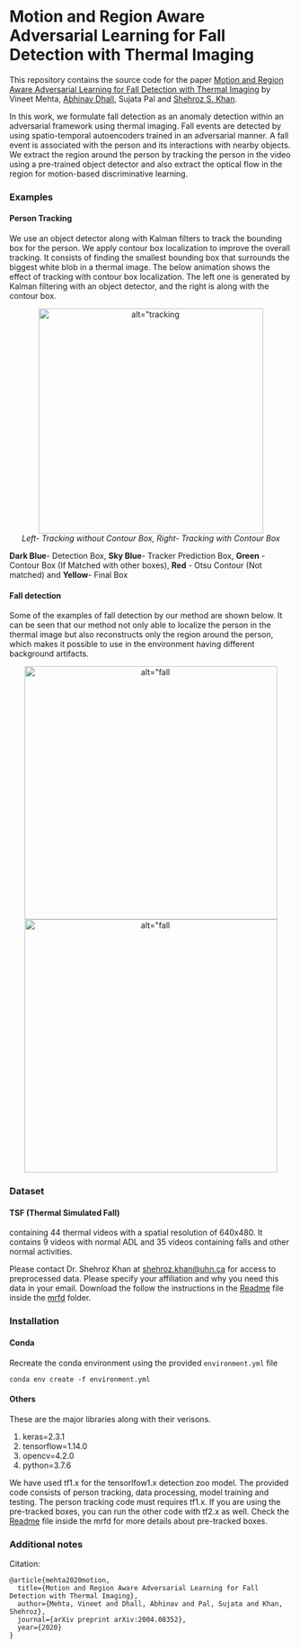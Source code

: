 # Motion and Region Aware Adversarial Learning for Fall Detection with Thermal Imaging

This repository contains the source code for the paper [Motion and Region Aware Adversarial Learning for Fall Detection with Thermal Imaging](https://arxiv.org/abs/2004.08352) by Vineet Mehta, [Abhinav Dhall](https://research.monash.edu/en/persons/abhinav-dhall), Sujata Pal and [Shehroz S. Khan](http://individual.utoronto.ca/shehroz/).

In this work, we formulate fall detection as an anomaly detection within an adversarial framework using thermal imaging. Fall events are detected by using spatio-temporal autoencoders trained in an adversarial manner. A fall event is associated with the person and its interactions with nearby objects. We extract the region around the person by tracking the person in the video using a pre-trained object detector and also extract the optical flow in the region for motion-based discriminative learning. 
### Examples
#### Person Tracking
We use an object detector along with Kalman filters to track the bounding box for the person. We apply contour box localization to improve the overall tracking. It consists of finding the smallest bounding box that surrounds the biggest white blob in a thermal image. The below animation shows the effect of tracking with contour box localization. The left one is generated by Kalman filtering with an object detector, and the right is along with the contour box.

<p align="center">
  <img alt=alt="tracking gif" src="samples/tracking.gif" height="400" >
  <br>
    <em>Left- Tracking without Contour Box, Right- Tracking with Contour Box</em>
</p>

**Dark Blue**- Detection Box, **Sky Blue**- Tracker Prediction Box, **Green** - Contour Box (If Matched with other boxes), **Red** - Otsu Contour (Not matched) and **Yellow**- Final Box

#### Fall detection
Some of the examples of fall detection by our method are shown below. It can be seen that our method not only able to localize the person in the thermal image but also reconstructs only the region around the person, which makes it possible to use in the environment having different background artifacts.    
<p align="center">
  <img alt=alt="fall detection demo1 gif" src="samples/Fall7_mean.gif" height="450" width="450">
  <img alt=alt="fall detection demo1 gif" src="samples/Fall35_mean.gif" height="450" width="450">
  <br>
    <em></em>
</p>

### Dataset
#### TSF (Thermal Simulated Fall)
containing 44 thermal videos with a spatial resolution of 640x480. It contains 9 videos with normal ADL and 35 videos containing falls and other normal activities. 

Please contact Dr. Shehroz Khan at shehroz.khan@uhn.ca for access to preprocessed data. Please specify your affiliation and why you need this data in your email. Download the follow the instructions in the [Readme](mrfd/Readme.md#configuration) file inside the [mrfd](mrfd) folder. 

### Installation
#### Conda
Recreate the conda environment using the provided ```environment.yml``` file
```
conda env create -f environment.yml 
```
#### Others
These are the major libraries along with their verisons.

1. keras=2.3.1
2. tensorflow=1.14.0
3. opencv=4.2.0
4. python=3.7.6

We have used tf1.x for the tensorlfow1.x detection zoo model. The provided code consists of person tracking, data processing, model training and testing. The person tracking code must requires tf1.x. If you are using the pre-tracked boxes, you can run the other code with tf2.x as well. Check the [Readme](mrfd) file inside the mrfd for more details about pre-tracked boxes.

### Additional notes

Citation:

```
@article{mehta2020motion,
  title={Motion and Region Aware Adversarial Learning for Fall Detection with Thermal Imaging},
  author={Mehta, Vineet and Dhall, Abhinav and Pal, Sujata and Khan, Shehroz},
  journal={arXiv preprint arXiv:2004.08352},
  year={2020}
}
```
